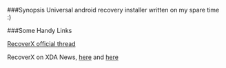 ###Synopsis
Universal android recovery installer written on my spare time :)

###Some Handy Links

[RecoverX official thread](http://forum.xda-developers.com/showthread.php?t=1773227)

RecoverX on XDA News, [here](http://www.xda-developers.com/install-a-custom-recovery-image-on-any-xperia-device-with-recoverx/) and [here](http://www.xda-developers.com/recoverx-updated-to-support-over-100-devices/)

